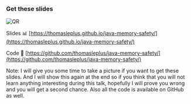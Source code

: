 <!-- markdownlint-disable MD041 -->

### Get these slides

![QR](assets/images/slides-qrcode.png)

Slides &#x1F4CA; [https://thomasleplus.github.io/java-memory-safety/](https://thomasleplus.github.io/java-memory-safety/)

Code &#x1F4DC; [https://github.com/thomasleplus/java-memory-safety/](https://github.com/thomasleplus/java-memory-safety/)

Note: I will give you some time to take a picture if you want to get
these slides. And I will show this again at the end so if you think
that you will not learn anything interesting during this talk,
hopefully I will prove you wrong and you will get a second
chance. Also all the code is available on GitHub as well.
